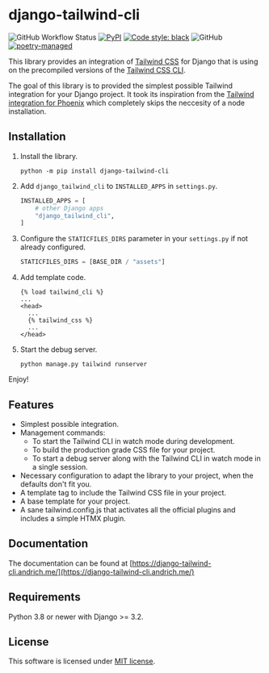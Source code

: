 # django-tailwind-cli

![GitHub Workflow Status](https://img.shields.io/github/actions/workflow/status/oliverandrich/django-tailwind-cli/test.yml?style=flat-square)
[![PyPI](https://img.shields.io/pypi/v/django-tailwind-cli.svg?style=flat-square)](https://pypi.org/project/django-tailwind-cli/)
[![Code style: black](https://img.shields.io/badge/code%20style-black-000000.svg?style=flat-square)](https://github.com/psf/black)
![GitHub](https://img.shields.io/github/license/oliverandrich/django-tailwind-cli?style=flat-square)
[![poetry-managed](https://img.shields.io/badge/poetry-managed-blue?style=flat-square)](https://python-poetry.org)

This library provides an integration of [Tailwind CSS](https://tailwindcss.com) for Django that is using on the precompiled versions of the [Tailwind CSS CLI](https://tailwindcss.com/blog/standalone-cli).

The goal of this library is to provided the simplest possible Tailwind integration for your Django project. It took its inspiration from the [Tailwind integration for Phoenix](https://github.com/phoenixframework/tailwind) which completely skips the neccesity of a node installation.

## Installation

1. Install the library.

    ```shell
    python -m pip install django-tailwind-cli
    ```

2. Add `django_tailwind_cli` to `INSTALLED_APPS` in `settings.py`.

    ```python
    INSTALLED_APPS = [
        # other Django apps
        "django_tailwind_cli",
    ]
    ```

3. Configure the `STATICFILES_DIRS` parameter in your `settings.py` if not already configured.

    ```python
    STATICFILES_DIRS = [BASE_DIR / "assets"]
    ```

4. Add template code.

    ```htmldjango
    {% load tailwind_cli %}
    ...
    <head>
      ...
      {% tailwind_css %}
      ...
    </head>
    ```

5. Start the debug server.

    ```shell
    python manage.py tailwind runserver
    ```

Enjoy!

## Features

-   Simplest possible integration.
-   Management commands:
    -   To start the Tailwind CLI in watch mode during development.
    -   To build the production grade CSS file for your project.
    -   To start a debug server along with the Tailwind CLI in watch mode in a single session.
-   Necessary configuration to adapt the library to your project, when the defaults don't fit you.
-   A template tag to include the Tailwind CSS file in your project.
-   A base template for your project.
-   A sane tailwind.config.js that activates all the official plugins and includes a simple HTMX plugin.

## Documentation

The documentation can be found at [https://django-tailwind-cli.andrich.me/](https://django-tailwind-cli.andrich.me/)

## Requirements

Python 3.8 or newer with Django >= 3.2.

## License

This software is licensed under [MIT license](https://github.com/oliverandrich/django-tailwind-cli/blob/main/LICENSE).
